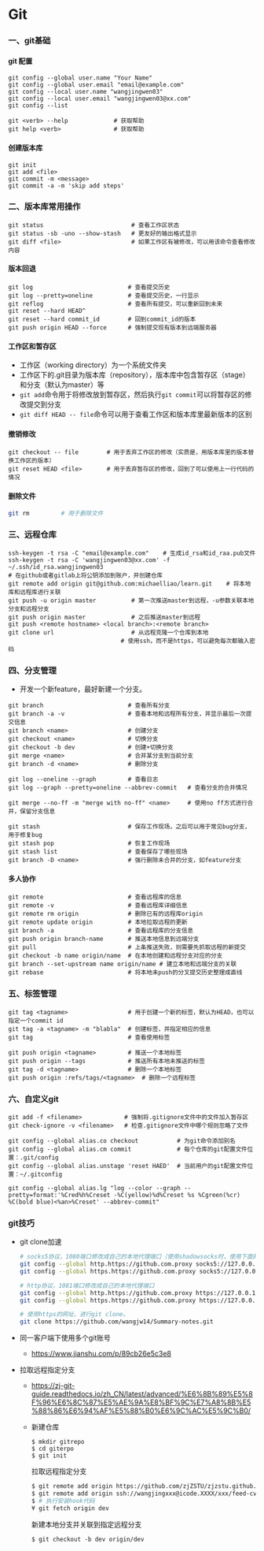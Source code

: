 # Git

### 一、git基础

#### git 配置

```shell
git config --global user.name "Your Name"
git config --global user.email "email@example.com"
git config --local user.name "wangjingwen03"
git config --local user.email "wangjingwen03@xx.com"
git config --list

git <verb> --help             # 获取帮助
git help <verb>               # 获取帮助
```

#### 创建版本库

```shell
git init
git add <file>
git commit -m <message>
git commit -a -m 'skip add steps'
```

### 二、版本库常用操作

```shell
git status                         # 查看工作区状态
git status -sb -uno --show-stash   # 更友好的输出格式显示
git diff <file>                    # 如果工作区有被修改，可以用该命令查看修改内容
```

#### 版本回退

```shell
git log                           # 查看提交历史
git log --pretty=oneline          # 查看提交历史，一行显示
git reflog                        # 查看所有提交，可以重新回到未来
git reset --hard HEAD^
git reset --hard commit_id        # 回到commit_id的版本
git push origin HEAD --force      # 强制提交现有版本到远端服务器
```

#### 工作区和暂存区

- 工作区（working directory）为一个系统文件夹
- 工作区下的.git目录为版本库（repository），版本库中包含暂存区（stage）和分支（默认为master）等
- ```git add```命令用于将修改放到暂存区，然后执行```git commit```可以将暂存区的修改提交到分支
- ```git diff HEAD -- file```命令可以用于查看工作区和版本库里最新版本的区别

#### 撤销修改

```shell
git checkout -- file        # 用于丢弃工作区的修改（实质是，用版本库里的版本替换工作区的版本）
git reset HEAD <file>       # 用于丢弃暂存区的修改，回到了可以使用上一行代码的情况
```

#### 删除文件

```sh
git rm         # 用于删除文件
```

### 三、远程仓库

```shell
ssh-keygen -t rsa -C "email@example.com"    # 生成id_rsa和id_raa.pub文件
ssh-keygen -t rsa -C 'wangjingwen03@xx.com' -f ~/.ssh/id_rsa.wangjingwen03
# 在github或者gitlab上将公钥添加到账户，并创建仓库
git remote add origin git@github.com:michaelliao/learn.git    # 将本地库和远程库进行关联
git push -u origin master          # 第一次推送master到远程，-u参数关联本地分支和远程分支
git push origin master             # 之后推送master到远程
git push <remote hostname> <local branch>:<remote branch>
git clone url                      # 从远程克隆一个仓库到本地
                                # 使用ssh，而不是https，可以避免每次都输入密码
```

### 四、分支管理

- 开发一个新feature，最好新建一个分支。

```shell
git branch                        # 查看所有分支
git branch -a -v                  # 查看本地和远程所有分支，并显示最后一次提交信息
git branch <name>                 # 创建分支
git checkout <name>               # 切换分支
git checkout -b dev               # 创建+切换分支
git merge <name>                  # 合并某分支到当前分支
git branch -d <name>              # 删除分支

git log --oneline --graph         # 查看日志
git log --graph --pretty=oneline --abbrev-commit   # 查看分支的合并情况

git merge --no-ff -m "merge with no-ff" <name>     # 使用no ff方式进行合并，保留分支信息

git stash                         # 保存工作现场，之后可以用于常见bug分支，用于修复bug
git stash pop                     # 恢复工作现场
git stash list                    # 查看保存了哪些现场
git branch -D <name>              # 强行删除未合并的分支，如feature分支
```

#### 多人协作

```shell
git remote                        # 查看远程库的信息
git remote -v                     # 查看远程库详细信息
git remote rm origin              # 删除已有的远程库origin
git remote update origin          # 本地拉取远程的更新
git branch -a                     # 查看远程库的分支信息
git push origin branch-name       # 推送本地信息到远端分支
git pull                          # 上条推送失败，则需要先抓取远程的新提交
git checkout -b name origin/name  # 在本地创建和远程分支对应的分支
git branch --set-upstream name origin/name # 建立本地和远端分支的关联
git rebase                        # 将本地未push的分叉提交历史整理成直线
```

### 五、标签管理

```shell
git tag <tagname>                 # 用于创建一个新的标签，默认为HEAD，也可以指定一个commit id
git tag -a <tagname> -m "blabla"  # 创建标签，并指定相应的信息
git tag                           # 查看使用标签

git push origin <tagname>         # 推送一个本地标签
git push origin --tags            # 推送所有本地未推送的标签
git tag -d <tagname>              # 删除一个本地标签
git push origin :refs/tags/<tagname>  # 删除一个远程标签
```

### 六、自定义git

```shell
git add -f <filename>            # 强制将.gitignore文件中的文件加入暂存区
git check-ignore -v <filename>   # 检查.gitignore文件中哪个规则忽略了文件

git config --global alias.co checkout           # 为git命令添加别名
git config --global alias.cm commit             # 每个仓库的git配置文件位置：.git/config
git config --global alias.unstage 'reset HAED'  # 当前用户的git配置文件位置：~/.gitconfig

git config --global alias.lg "log --color --graph --pretty=format:'%Cred%h%Creset -%C(yellow)%d%Creset %s %Cgreen(%cr) %C(bold blue)<%an>%Creset' --abbrev-commit"
```

### git技巧

- git clone加速
  
  ```sh
  # socks5协议，1080端口修改成自己的本地代理端口（使用shadowsocks时，使用下面的命令）
  git config --global http.https://github.com.proxy socks5://127.0.0.1:7891
  git config --global https.https://github.com.proxy socks5://127.0.0.1:7891
  
  # http协议，1081端口修改成自己的本地代理端口
  git config --global http.https://github.com.proxy https://127.0.0.1:7890
  git config --global https.https://github.com.proxy https://127.0.0.1:7890
  
  # 使用https的网址，进行git clone。
  git clone https://github.com/wangjw14/Summary-notes.git
  ```

- 同一客户端下使用多个git账号
  
  - https://www.jianshu.com/p/89cb26e5c3e8

- 拉取远程指定分支
  
  - https://zj-git-guide.readthedocs.io/zh_CN/latest/advanced/%E6%8B%89%E5%8F%96%E6%8C%87%E5%AE%9A%E8%BF%9C%E7%A8%8B%E5%88%86%E6%94%AF%E5%88%B0%E6%9C%AC%E5%9C%B0/
  
  - 新建仓库
    
    ```shell
    $ mkdir gitrepo
    $ cd giterpo
    $ git init
    ```
    
    拉取远程指定分支
    
    ```sh
    $ git remote add origin https://github.com/zjZSTU/zjzstu.github.com.git
    $ git remote add origin ssh://wangjingxxx@icode.XXXX/xxx/feed-cv/semantic
    $ # 执行安装hook代码
    ¥ git fetch origin dev
    ```
    
    新建本地分支并关联到指定远程分支
    
    ```shell
    $ git checkout -b dev origin/dev
    ```
